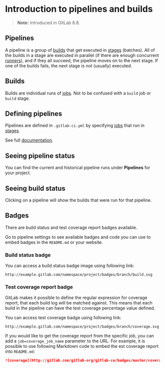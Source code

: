 # Introduction to pipelines and builds

>**Note:**
Introduced in GitLab 8.8.

## Pipelines

A pipeline is a group of [builds] that get executed in [stages] (batches). All
of the builds in a stage are executed in parallel (if there are enough
concurrent [runners]), and if they all succeed, the pipeline moves on to the
next stage. If one of the builds fails, the next stage is not (usually)
executed.

## Builds

Builds are individual runs of [jobs]. Not to be confused with a `build` job or
`build` stage.

## Defining pipelines

Pipelines are defined in `.gitlab-ci.yml` by specifying [jobs] that run in
[stages].

See full [documentation](yaml/README.md#jobs).

## Seeing pipeline status

You can find the current and historical pipeline runs under **Pipelines** for your
project.

## Seeing build status

Clicking on a pipeline will show the builds that were run for that pipeline.

## Badges

There are build status and test coverage report badges available.

Go to pipeline settings to see available badges and code you can use to embed
badges in the `README.md` or your website.

### Build status badge

You can access a build status badge image using following link:

```
http://example.gitlab.com/namespace/project/badges/branch/build.svg
```

### Test coverage report badge

GitLab makes it possible to define the regular expression for coverage report,
that each build log will be matched against. This means that each build in the
pipeline can have the test coverage percentage value defined.

You can access test coverage badge using following link:

```
http://example.gitlab.com/namespace/project/badges/branch/coverage.svg
```

If you would like to get the coverage report from the specific job, you can add
a `job=coverage_job_name` parameter to the URL. For example, it is possible to
use following Markdown code to embed the est coverage report into `README.md`:

```markdown
![coverage](http://gitlab.com/gitlab-org/gitlab-ce/badges/master/coverage.svg?job=coverage)
```

[builds]: #builds
[jobs]: yaml/README.md#jobs
[stages]: yaml/README.md#stages
[runners]: runners/README.md
